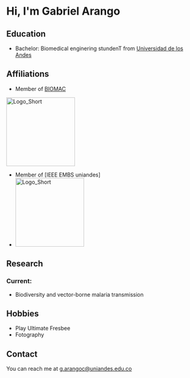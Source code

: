 # Hi, I'm Gabriel Arango

<!-- A short sentence that can  describe who you are -->

<!-- All of your education background -->
## Education

- Bachelor: Biomedical enginering stundenT from [Universidad de los Andes](https://uniandes.edu.co)

<!-- While BIOMAC is our common group, the collaboration between groups and affiliations are encourage -->
## Affiliations

- Member of [BIOMAC](https://github.com/biomac-lab)


<img width="180" alt="Logo_Short" src="https://user-images.githubusercontent.com/73041689/218108873-dd5daaaa-2874-43d3-a089-8403dda3e18f.png">

- Member of [IEEE EMBS uniandes]
- <img width="180" alt="Logo_Short" src="https://upload.wikimedia.org/wikipedia/commons/thumb/2/21/IEEE_logo.svg/1024px-IEEE_logo.svg.png">


<!-- Showing what you work on, lets other collaborate with you -->
## Research
### Current:

- Biodiversity and vector-borne malaria transmission

<!-- Topics that you haven't research yet but are intriguing to you -->



<!-- Because we are humans before researchers -->
## Hobbies

- Play Ultimate Fresbee
- Fotography


## Contact

You can reach me at <g.arangoc@uniandes.edu.co>

